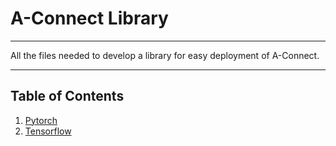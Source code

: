 # A-Connect Library 
***
All the files needed to develop a library for easy deployment of A-Connect.
***
## Table of Contents
1. [Pytorch](tree/master/Pytorch/Tutorial)
2. [Tensorflow](#Tensorflow)
